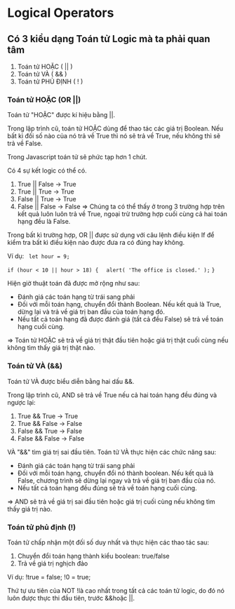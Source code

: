 # Logical Operators

## Có 3 kiểu dạng Toán tử Logic mà ta phải quan tâm
1. Toán tử HOẶC ( || )
2. Toán tử VÀ ( && )
3. Toán tử PHỦ ĐỊNH ( ! )

### Toán tử HOẶC (OR ||)
Toán tử "HOẶC" được kí hiệu bằng ||.

Trong lập trình cũ, toán tử HOẶC dùng để thao tác các giá trị Boolean. Nếu bất kì đối số nào của nó trả về True thì nó sẽ trả về True, nếu không thì sẽ trả về False.

Trong Javascript toán tử sẽ phức tạp hơn 1 chút.

Có 4 sự kết logic có thể có.
1. True || False -> True
2. True || True -> True
3. False || True -> True
4. False || False -> False
=> Chúng ta có thể thấy ở trong 3 trường hợp trên kết quả luôn luôn trả về True, ngoại trừ trường hợp cuối cùng cả hai toán hạng đều là False.

Trong bất kì trường hợp, OR || được sử dụng với câu lệnh điều kiện If để kiểm tra bất kì điều kiện nào được đưa ra có đúng hay không.

Ví dụ: 
` let hour = 9;`

`if (hour < 10 || hour > 18) {`
`  alert( 'The office is closed.' );`
`}`

Hiện giờ thuật toán đã được mở rộng như sau: 
- Đánh giá các toán hạng từ trái sang phải
- Đối với mỗi toán hạng, chuyển đổi thành Boolean. Nếu kết quả là True, dừng lại và trả về giá trị ban đầu của toán hạng đó.
- Nếu tất cả toán hạng đã được đánh giá (tất cả đều False) sẽ trả về toán hạng cuối cùng.

=> Toán tử HOẶC sẽ trả về giá trị thật đầu tiên hoặc giá trị thật cuối cùng nếu không tìm thấy giá trị thật nào.

### Toán tử VÀ (&&)
Toán tử VÀ được biểu diễn bằng hai dấu &&.

Trong lập trình cũ, AND sẽ trả về True nếu cả hai toán hạng đều đúng và ngược lại:
1. True && True -> True
2. True && False -> False
3. False && True -> False
4. False && False -> False

VÀ "&&" tìm giá trị sai đầu tiên.
Toán tử VÀ thực hiện các chức năng sau:
- Đánh giá các toán hạng từ trái sang phải
- Đối với mỗi toán hạng, chuyển đổi nó thành boolean. Nếu kết quả là False, chương trình sẽ dừng lại ngay và trả về giá trị ban đầu của nó.
- Nếu tất cả toán hạng đều đúng sẽ trả về toán hạng cuối cùng.

=> AND sẽ trả về giá trị sai đầu tiên hoặc giá trị cuối cùng nếu không tìm thấy giá trị nào.

### Toán tử phủ định (!)
Toán tử chấp nhận một đối số duy nhất và thực hiện các thao tác sau:

1. Chuyển đổi toán hạng thành kiểu boolean: true/false
2. Trả về giá trị nghịch đảo

Ví dụ: !true = false;
        !0 = true;

Thứ tự ưu tiên của NOT !là cao nhất trong tất cả các toán tử logic, do đó nó luôn được thực thi đầu tiên, trước &&hoặc ||.

